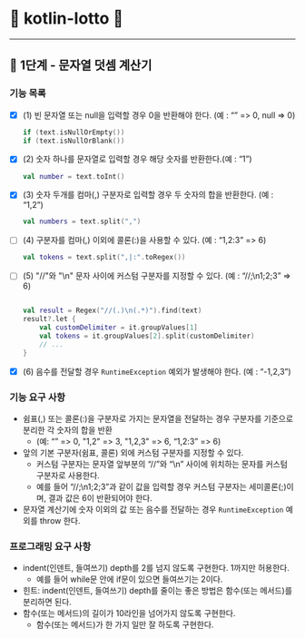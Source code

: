 # 🔢 kotlin-lotto 🔢

---

## 🚀 1단계 - 문자열 덧셈 계산기

### 기능 목록
- [x] (1) 빈 문자열 또는 null을 입력할 경우 0을 반환해야 한다. (예 : “” => 0, null => 0)
    ```kotlin
    if (text.isNullOrEmpty())
    if (text.isNullOrBlank())
    ```
- [X] (2) 숫자 하나를 문자열로 입력할 경우 해당 숫자를 반환한다.(예 : “1”)
    ```kotlin 
    val number = text.toInt()
    ```
- [x] (3) 숫자 두개를 컴마(,) 구분자로 입력할 경우 두 숫자의 합을 반환한다. (예 : “1,2”)
    ```kotlin
    val numbers = text.split(",")
    ```
- [ ] (4) 구분자를 컴마(,) 이외에 콜론(:)을 사용할 수 있다. (예 : “1,2:3” => 6)
    ```kotlin
   val tokens = text.split(",|:".toRegex())
    ```
- [ ] (5) "//"와 "\n" 문자 사이에 커스텀 구분자를 지정할 수 있다. (예 : “//;\n1;2;3” => 6)
    ```kotlin
    
    val result = Regex("//(.)\n(.*)").find(text)
    result?.let {
        val customDelimiter = it.groupValues[1]
        val tokens = it.groupValues[2].split(customDelimiter)
        // ...
    }
    ```
- [x] (6) 음수를 전달할 경우 `RuntimeException` 예외가 발생해야 한다. (예 : “-1,2,3”)


### 기능 요구 사항
- 쉼표(,) 또는 콜론(:)을 구분자로 가지는 문자열을 전달하는 경우 구분자를 기준으로 분리한 각 숫자의 합을 반환 
  - (예: “” => 0, "1,2" => 3, "1,2,3" => 6, “1,2:3” => 6)
- 앞의 기본 구분자(쉼표, 콜론) 외에 커스텀 구분자를 지정할 수 있다. 
  - 커스텀 구분자는 문자열 앞부분의 “//”와 “\n” 사이에 위치하는 문자를 커스텀 구분자로 사용한다. 
  - 예를 들어 “//;\n1;2;3”과 같이 값을 입력할 경우 커스텀 구분자는 세미콜론(;)이며, 결과 값은 6이 반환되어야 한다.
- 문자열 계산기에 숫자 이외의 값 또는 음수를 전달하는 경우 `RuntimeException` 예외를 throw 한다.

### 프로그래밍 요구 사항
- indent(인덴트, 들여쓰기) depth를 2를 넘지 않도록 구현한다. 1까지만 허용한다.
  - 예를 들어 while문 안에 if문이 있으면 들여쓰기는 2이다.
- 힌트: indent(인덴트, 들여쓰기) depth를 줄이는 좋은 방법은 함수(또는 메서드)를 분리하면 된다.
- 함수(또는 메서드)의 길이가 10라인을 넘어가지 않도록 구현한다.
  - 함수(또는 메서드)가 한 가지 일만 잘 하도록 구현한다.
